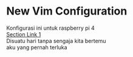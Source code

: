 # New Vim Configuration
Konfigurasi ini untuk raspberry pi 4<br>
[Section Link 1](#bagian-1)<br>
Disuatu hari tanpa sengaja kita bertemu<br>
aku yang pernah terluka
